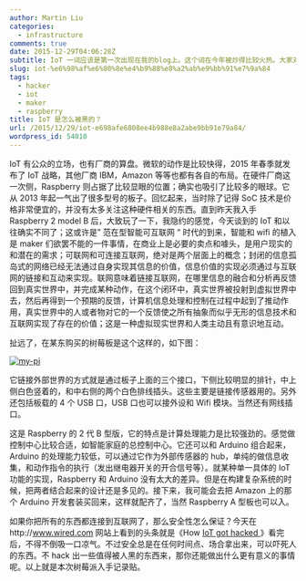 ```yaml
---
author: Martin Liu
categories:
  - infrastructure
comments: true
date: 2015-12-29T04:06:28Z
subtitle: IoT 一词应该是第一次出现在我的blog上。这个词在今年被炒得比较火热。大家对它的定位和理解不同，有的说这个是10年前的新闻，有的说这就是物联网，有的说这是链接万事万物，总之众说纷纭。
slug: iot-%e6%98%af%e6%80%8e%e4%b9%88%e8%a2%ab%e9%bb%91%e7%9a%84
tags:
  - hacker
  - iot
  - maker
  - raspberry
title: IoT 是怎么被黑的？
url: /2015/12/29/iot-e698afe6808ee4b988e8a2abe9bb91e79a84/
wordpress_id: 54010
---
```


IoT 有公众的立场，也有厂商的算盘。微软的动作是比较快得，2015 年春季就发布了 IoT 战略，其他厂商 IBM，Amazon 等等也都有各自的布局。在硬件厂商这一次侧，Raspberry 则占据了比较显眼的位置；确实也吸引了比较多的眼球。它从 2013 年起一气出了很多型号的板子。回忆起来，当时除了记得 SoC 技术是价格非常便宜的，并没有太多关注这种硬件相关的东西。直到昨天我入手 Raspberry 2 model B 后，大致玩了一下，我隐约的感觉，今天谈到的 IoT 和以往确实不同了；这或许是” 范在型智能可互联网 “ 时代的到来，智能和 wifi 的植入是 maker 们欲罢不能的一件事情，在商业上是必要的卖点和噱头，是用户现实的和潜在的需求；可联网和可连接互联网，绝对是两个层面上的概念；封闭的信息孤岛式的网络已经无法通过自身实现其信息的价值，信息价值的实现必须通过与互联网的链接和互动来实现。联网意味着链接互联网，在哪里信息的融合和分析再反馈回到真实世界中，并完成某种动作，在这个闭环中，真实世界被投射到虚拟世界中去，然后再得到一个预期的反馈，计算机信息处理和控制在过程中起到了推动作用，真实世界中的人或者物对它的一个反馈使之所有抽象而似乎无形的信息技术和互联网实现了存在的价值；这是一种虚拟现实世界和人类主动且有意识地互动。

扯远了，在某东购买的树莓板是这个这样的，如下图：

[![my-pi](http://7bv9gn.com1.z0.glb.clouddn.com/wp-content/uploads/2015/12/my-pi.jpg)](https://en.wikipedia.org/wiki/Raspberry_Pi)

它链接外部世界的方式就是通过板子上面的三个接口，下侧比较明显的排针，中上侧白色竖着的，和中右侧的两个白色排线插头。这些主要是链接传感器用的。另外还包括板载的 4 个 USB 口，USB 口也可以接外设和 Wifi 模块。当然还有网线插口。

这是 Raspberry 的 2 代 B 型版，它的特点是计算处理能力是比较强劲的。感觉做控制中心比较合适，如智能家庭的总控制中心。它还可以和 Arduino 组合起来，Arduino 的处理能力较低，可以通过它作为外部传感器的 hub，单纯的做信息收集，和动作指令的执行（发出继电器开关的开合信号等）。就某种单一具体的 IoT 功能的实现，Raspberry 和 Arduino 没有太大的差异。但是在构建复杂系统的时候，把两者结合起来的设计还是多见的。接下来，我可能会去把 Amazon 上的那个 Arduino 开发套装买回来，这样就配齐了，当然 Raspberry A 型板也可以入。

如果你把所有的东西都连接到互联网了，那么安全性怎么保证？今天在http://www.wired.com 网站上看到的头条就是《How [IoT got hacked ](http://www.wired.com/2015/12/2015-the-year-the-internet-of-things-got-hacked/)》看完后，不得不倒吸一口凉气。不过安全总是在任何时间点、场合拿出来，可以吓死人的东西。不 hack 出一些值得被人黑的东西来，那你还能做出什么更有意义的事情呢。以上就是本次树莓派入手记录贴。
